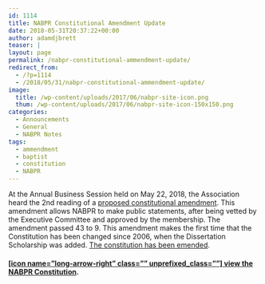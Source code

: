 ```yaml
---
id: 1114
title: NABPR Constitutional Amendment Update
date: 2018-05-31T20:37:22+00:00
author: adamdjbrett
teaser: |
layout: page
permalink: /nabpr-constitutional-ammendment-update/
redirect_from:
  - /?p=1114
  - /2018/05/31/nabpr-constitutional-ammendment-update/
image:
  title: /wp-content/uploads/2017/06/nabpr-site-icon.png
  thum: /wp-content/uploads/2017/06/nabpr-site-icon-150x150.png
categories:
  - Announcements
  - General
  - NABPR Notes
tags:
  - ammendment
  - baptist
  - constitution
  - NABPR
---
```

At the Annual Business Session held on May 22, 2018, the Association heard the 2nd reading of a [proposed constitutional amendment](https://nabpr.org/about-nabpr/constitution/proposed-amendment-xi/). This amendment allows NABPR to make public statements, after being vetted by the Executive Committee and approved by the membership. The amendment passed 43 to 9. This amendment makes the first time that the Constitution has been changed since 2006, when the Dissertation Scholarship was added. [The constitution has been emended](https://nabpr.org/about-nabpr/constitution/).

#### [[icon name=&#8221;long-arrow-right&#8221; class=&#8221;&#8221; unprefixed_class=&#8221;&#8221;] view the NABPR Constitution](https://nabpr.org/about-nabpr/constitution/).
